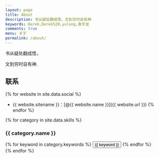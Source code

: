 ```yaml
---
layout: page
title: About
description: 书从疑处翻成悟，文到穷时自有神
keywords: Derek,Derek520,yulong,袁宇龙
comments: true
menu: 关于
permalink: /about/
---
```


书从疑处翻成悟，

文到穷时自有神.



## 联系

{% for website in site.data.social %}
* {{ website.sitename }}：[@{{ website.name }}]({{ website.url }})
{% endfor %}




{% for category in site.data.skills %}
### {{ category.name }}
<div class="btn-inline">
{% for keyword in category.keywords %}
<button class="btn btn-outline" type="button">{{ keyword }}</button>
{% endfor %}
</div>
{% endfor %}
